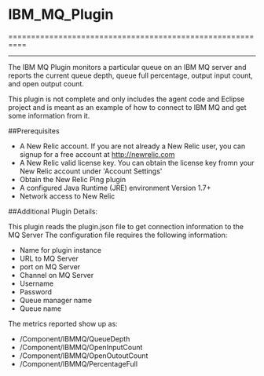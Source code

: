 # IBM_MQ_Plugin

==========================================================
- - -
The IBM MQ Plugin monitors a particular queue on an IBM MQ server and reports the current queue depth, queue full percentage, output input count, and open output count.

This plugin is not complete and only includes the agent code and Eclipse project and is meant as an example of how to connect to IBM MQ and get some information from
it.

##Prerequisites

*    A New Relic account. If you are not already a New Relic user, you can signup for a free account at http://newrelic.com
*    A New Relic valid license key. You can obtain the license key fromn your New Relic account under 'Account Settings'
*    Obtain the New Relic Ping plugin
*    A configured Java Runtime (JRE) environment Version 1.7+
*    Network access to New Relic

##Additional Plugin Details:

This plugin reads the plugin.json file to get connection information to the MQ Server
The configuration file requires the following information:
* Name for plugin instance
* URL to MQ Server
* port on MQ Server
* Channel on MQ Server
* Username
* Password
* Queue manager name
* Queue name

The metrics reported show up as:
* /Component/IBMMQ/QueueDepth
* /Component/IBMMQ/OpenInputCount
* /Component/IBMMQ/OpenOutoutCount
* /Component/IBMMQ/PercentageFull
